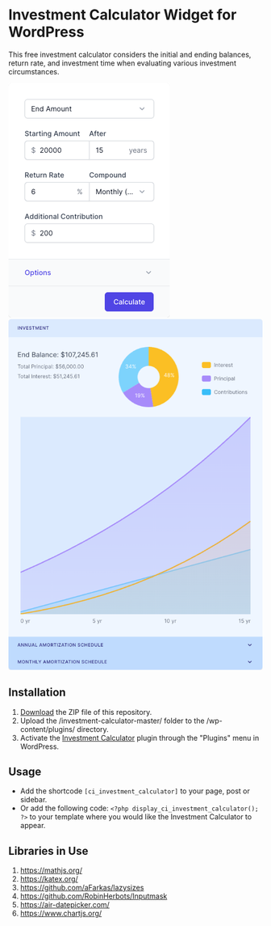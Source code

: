 # Investment Calculator Widget for WordPress

This free investment calculator considers the initial and ending balances, return rate, and investment time when evaluating various investment circumstances.

![Investment Calculator Input Form](/assets/images/screenshot-1.png "Investment Calculator Input Form")
![Investment Calculator Calculation Results](/assets/images/screenshot-2.png "Investment Calculator Calculation Results")

## Installation

1. [Download](https://github.com/pub-calculator-io/age-calculator/archive/refs/heads/master.zip) the ZIP file of this repository.
2. Upload the /investment-calculator-master/ folder to the /wp-content/plugins/ directory.
3. Activate the [Investment Calculator](https://www.calculator.io/investment-calculator/ "Investment Calculator Homepage") plugin through the "Plugins" menu in WordPress.

## Usage
* Add the shortcode `[ci_investment_calculator]` to your page, post or sidebar.
* Or add the following code: `<?php display_ci_investment_calculator(); ?>` to your template where you would like the Investment Calculator to appear.

## Libraries in Use
1. https://mathjs.org/
2. https://katex.org/
3. https://github.com/aFarkas/lazysizes
4. https://github.com/RobinHerbots/Inputmask
5. https://air-datepicker.com/
6. https://www.chartjs.org/
